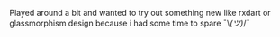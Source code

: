 Played around a bit and wanted to try out something new like rxdart or glassmorphism design because i had some time to spare ¯\\_(ツ)_/¯
